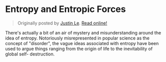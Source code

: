 Entropy and Entropic Forces
===========================

> Originally posted by [Justin Le](https://blog.jle.im/).
> [Read online!](https://blog.jle.im/entry/entropy-and-entropic-forces.html)

There's actually a bit of an air of mystery and misunderstanding around the idea
of entropy. Notoriously misrepresented in popular science as the concept of
"disorder", the vague ideas associated with entropy have been used to argue
things ranging from the origin of life to the inevitability of global self-
destruction.
